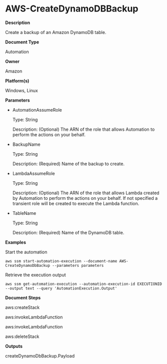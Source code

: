 # AWS\-CreateDynamoDBBackup<a name="automation-aws-createdynamodbbackup"></a>

**Description**

Create a backup of an Amazon DynamoDB table\.

**Document Type**

Automation

**Owner**

Amazon

**Platform\(s\)**

Windows, Linux

**Parameters**
+ AutomationAssumeRole

  Type: String

  Description: \(Optional\) The ARN of the role that allows Automation to perform the actions on your behalf\.
+ BackupName

  Type: String

  Description: \(Required\) Name of the backup to create\.
+ LambdaAssumeRole

  Type: String

  Description: \(Optional\) The ARN of the role that allows Lambda created by Automation to perform the actions on your behalf\. If not specified a transient role will be created to execute the Lambda function\.
+ TableName

  Type: String

  Description: \(Required\) Name of the DynamoDB table\.

**Examples**

Start the automation

```
aws ssm start-automation-execution --document-name AWS-CreateDynamoDbBackup --parameters parameters
```

Retrieve the execution output

```
aws ssm get-automation-execution --automation-execution-id EXECUTIONID --output text --query 'AutomationExecution.Output'
```

**Document Steps**

aws:createStack

aws:invokeLambdaFunction

aws:invokeLambdaFunction

aws:deleteStack

**Outputs**

createDynamoDbBackup\.Payload